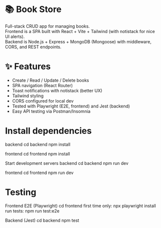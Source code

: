 # 📚 Book Store

Full-stack CRUD app for managing books.  
Frontend is a SPA built with React + Vite + Tailwind (with notistack for nice UI alerts).  
Backend is Node.js + Express + MongoDB (Mongoose) with middleware, CORS, and REST endpoints.

# ✨ Features
- Create / Read / Update / Delete books
- SPA navigation (React Router)
- Toast notifications with notistack (better UX)
- Tailwind styling
- CORS configured for local dev
- Tested with Playwright (E2E, frontend) and Jest (backend)
- Easy API testing via Postman/Insomnia

# Install dependencies
backend
cd backend
npm install

frontend
cd frontend
npm install

Start development servers
backend
cd backend
npm run dev

frontend
cd frontend
npm run dev

# Testing
Frontend E2E (Playwright)
cd frontend
first time only:
npx playwright install
run tests:
npm run test:e2e

Backend (Jest)
cd backend
npm test



